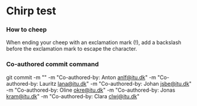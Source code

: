 # Chirp test

### How to cheep

When ending your cheep with an exclamation mark (!), add a backslash before the exclamation mark to escape the character.

### Co-authored commit command

git commit -m "<Commit message>" -m "Co-authored-by: Anton <anlf@itu.dk>" -m "Co-authored-by: Lauritz <lana@itu.dk>" -m "Co-authored-by: Johan <jsbe@itu.dk>" -m "Co-authored-by: Oline <okre@itu.dk>"  -m "Co-authored-by: Jonas <kram@itu.dk>" -m "Co-authored-by: Clara <clwj@itu.dk>"
